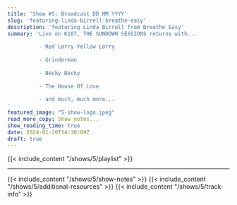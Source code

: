 ```yaml
---
title: 'Show #5: Broadcast DD MM YYYY'
slug: 'featuring-linda-birrell-breathe-easy'
description: 'featuring Linda Birrell from Breathe Easy'
summary: 'Live on K107, THE SUNDOWN SESSIONS returns with...
 
          - Red Lorry Yellow Lorry
                    
          - Grinderman
          
          - Becky Becky
          
          - The House Of Love
          
          - and much, much more...
'
featured_image: "5-show-logo.jpeg"
read_more_copy: Show notes...
show_reading_time: true
date: 2024-01-20T14:30:09Z
draft: true
---
```

{{< include_content "/shows/5/playlist" >}}

---

{{< include_content "/shows/5/show-notes" >}}
{{< include_content "/shows/5/additional-resources" >}}
{{< include_content "/shows/5/track-info" >}}
